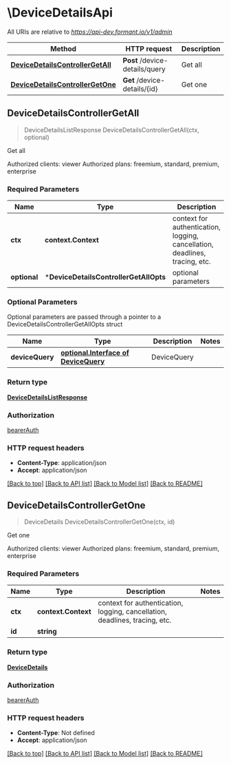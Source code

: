 # \DeviceDetailsApi

All URIs are relative to *https://api-dev.formant.io/v1/admin*

Method | HTTP request | Description
------------- | ------------- | -------------
[**DeviceDetailsControllerGetAll**](DeviceDetailsApi.md#DeviceDetailsControllerGetAll) | **Post** /device-details/query | Get all
[**DeviceDetailsControllerGetOne**](DeviceDetailsApi.md#DeviceDetailsControllerGetOne) | **Get** /device-details/{id} | Get one



## DeviceDetailsControllerGetAll

> DeviceDetailsListResponse DeviceDetailsControllerGetAll(ctx, optional)

Get all

Authorized clients: viewer Authorized plans: freemium, standard, premium, enterprise

### Required Parameters


Name | Type | Description  | Notes
------------- | ------------- | ------------- | -------------
**ctx** | **context.Context** | context for authentication, logging, cancellation, deadlines, tracing, etc.
 **optional** | ***DeviceDetailsControllerGetAllOpts** | optional parameters | nil if no parameters

### Optional Parameters

Optional parameters are passed through a pointer to a DeviceDetailsControllerGetAllOpts struct


Name | Type | Description  | Notes
------------- | ------------- | ------------- | -------------
 **deviceQuery** | [**optional.Interface of DeviceQuery**](DeviceQuery.md)| DeviceQuery | 

### Return type

[**DeviceDetailsListResponse**](DeviceDetailsListResponse.md)

### Authorization

[bearerAuth](../README.md#bearerAuth)

### HTTP request headers

- **Content-Type**: application/json
- **Accept**: application/json

[[Back to top]](#) [[Back to API list]](../README.md#documentation-for-api-endpoints)
[[Back to Model list]](../README.md#documentation-for-models)
[[Back to README]](../README.md)


## DeviceDetailsControllerGetOne

> DeviceDetails DeviceDetailsControllerGetOne(ctx, id)

Get one

Authorized clients: viewer Authorized plans: freemium, standard, premium, enterprise

### Required Parameters


Name | Type | Description  | Notes
------------- | ------------- | ------------- | -------------
**ctx** | **context.Context** | context for authentication, logging, cancellation, deadlines, tracing, etc.
**id** | **string**|  | 

### Return type

[**DeviceDetails**](DeviceDetails.md)

### Authorization

[bearerAuth](../README.md#bearerAuth)

### HTTP request headers

- **Content-Type**: Not defined
- **Accept**: application/json

[[Back to top]](#) [[Back to API list]](../README.md#documentation-for-api-endpoints)
[[Back to Model list]](../README.md#documentation-for-models)
[[Back to README]](../README.md)

